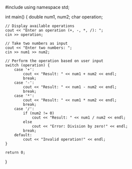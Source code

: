 #include <iostream>
using namespace std;

int main() {
    double num1, num2;
    char operation;

    // Display available operations
    cout << "Enter an operation (+, -, *, /): ";
    cin >> operation;

    // Take two numbers as input
    cout << "Enter two numbers: ";
    cin >> num1 >> num2;

    // Perform the operation based on user input
    switch (operation) {
        case '+':
            cout << "Result: " << num1 + num2 << endl;
            break;
        case '-':
            cout << "Result: " << num1 - num2 << endl;
            break;
        case '*':
            cout << "Result: " << num1 * num2 << endl;
            break;
        case '/':
            if (num2 != 0)
                cout << "Result: " << num1 / num2 << endl;
            else
                cout << "Error: Division by zero!" << endl;
            break;
        default:
            cout << "Invalid operation!" << endl;
    }

    return 0;
}
